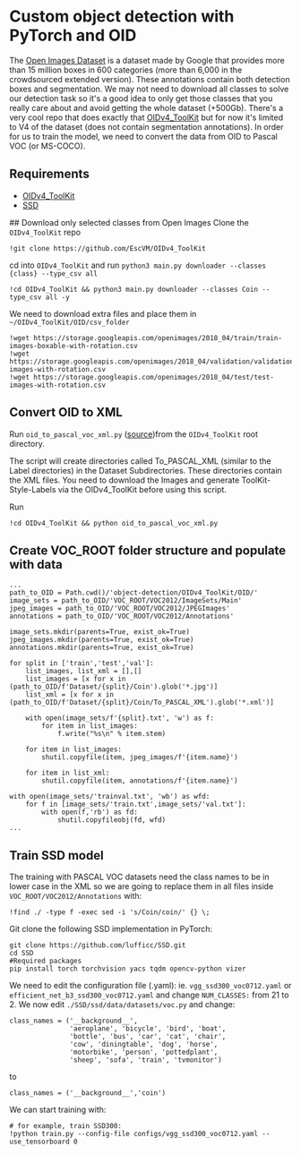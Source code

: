 # Custom object detection with PyTorch and OID
The [Open Images Dataset](https://storage.googleapis.com/openimages/web/index.html) is a dataset made by Google that provides more than 15 million boxes in 600 categories (more than 6,000 in the crowdsourced extended version). These annotations contain both detection boxes and segmentation. We may not need to download all classes to solve our detection task so it's a good idea to only get those classes that you really care about and avoid getting the whole dataset (+500Gb). There's a very cool repo that does exactly that [OIDv4_ToolKit](https://github.com/EscVM/OIDv4_ToolKit) but for now it's limited to V4 of the dataset (does not contain segmentation annotations). In order for us to train the model, we need to convert the data from OID to Pascal VOC (or MS-COCO).

## Requirements
- [OIDv4_ToolKit](https://github.com/EscVM/OIDv4_ToolKit)
- [SSD](https://github.com/lufficc/SSD)

## Download only selected classes from Open Images
Clone the `OIDv4_ToolKit` repo
```
!git clone https://github.com/EscVM/OIDv4_ToolKit
```

cd into `OIDv4_ToolKit` and run `python3 main.py downloader --classes {class} --type_csv all`
```
!cd OIDv4_ToolKit && python3 main.py downloader --classes Coin --type_csv all -y
```

We need to download extra files and place them in `~/OIDv4_ToolKit/OID/csv_folder`
```
!wget https://storage.googleapis.com/openimages/2018_04/train/train-images-boxable-with-rotation.csv
!wget https://storage.googleapis.com/openimages/2018_04/validation/validation-images-with-rotation.csv
!wget https://storage.googleapis.com/openimages/2018_04/test/test-images-with-rotation.csv
```

## Convert OID to XML
Run `oid_to_pascal_voc_xml.py` ([source](https://gist.github.com/nilsfed/1dbf1cf397db50c90705daa6a81a8dec))from the `OIDv4_ToolKit` root directory.

The script will create directories called To_PASCAL_XML (similar to the Label directories) in the Dataset Subdirectories.
These directories contain the XML files.
You need to download the Images and generate ToolKit-Style-Labels via the OIDv4_ToolKit before using this script.

Run
```
!cd OIDv4_ToolKit && python oid_to_pascal_voc_xml.py
```

## Create VOC_ROOT folder structure and populate with data
```
...
path_to_OID = Path.cwd()/'object-detection/OIDv4_ToolKit/OID/'
image_sets = path_to_OID/'VOC_ROOT/VOC2012/ImageSets/Main'
jpeg_images = path_to_OID/'VOC_ROOT/VOC2012/JPEGImages'
annotations = path_to_OID/'VOC_ROOT/VOC2012/Annotations'

image_sets.mkdir(parents=True, exist_ok=True)
jpeg_images.mkdir(parents=True, exist_ok=True)
annotations.mkdir(parents=True, exist_ok=True)

for split in ['train','test','val']:
    list_images, list_xml = [],[]
    list_images = [x for x in (path_to_OID/f'Dataset/{split}/Coin').glob('*.jpg')]
    list_xml = [x for x in (path_to_OID/f'Dataset/{split}/Coin/To_PASCAL_XML').glob('*.xml')]
    
    with open(image_sets/f'{split}.txt', 'w') as f:
        for item in list_images:
            f.write("%s\n" % item.stem)
    
    for item in list_images:
        shutil.copyfile(item, jpeg_images/f'{item.name}')  
        
    for item in list_xml:
        shutil.copyfile(item, annotations/f'{item.name}')
        
with open(image_sets/'trainval.txt', 'wb') as wfd:
    for f in [image_sets/'train.txt',image_sets/'val.txt']:
        with open(f,'rb') as fd:
            shutil.copyfileobj(fd, wfd)
...
```

## Train SSD model
The training with PASCAL VOC datasets need the class names to be in lower case in the XML so we are going to replace them in all files inside `VOC_ROOT/VOC2012/Annotations` with:
```
!find ./ -type f -exec sed -i 's/Coin/coin/' {} \;
```
Git clone the following SSD implementation in PyTorch:
```
git clone https://github.com/lufficc/SSD.git
cd SSD
#Required packages
pip install torch torchvision yacs tqdm opencv-python vizer
```
We need to edit the configuration file (.yaml): ie. `vgg_ssd300_voc0712.yaml` or `efficient_net_b3_ssd300_voc0712.yaml` and change `NUM_CLASSES:` from 21 to 2.
We now edit `./SSD/ssd/data/datasets/voc.py` and change:

```
class_names = ('__background__',
               'aeroplane', 'bicycle', 'bird', 'boat',
               'bottle', 'bus', 'car', 'cat', 'chair',
               'cow', 'diningtable', 'dog', 'horse',
               'motorbike', 'person', 'pottedplant',
               'sheep', 'sofa', 'train', 'tvmonitor')
```
to
```
class_names = ('__background__','coin')
```

We can start training with:

```
# for example, train SSD300:
!python train.py --config-file configs/vgg_ssd300_voc0712.yaml --use_tensorboard 0
```
